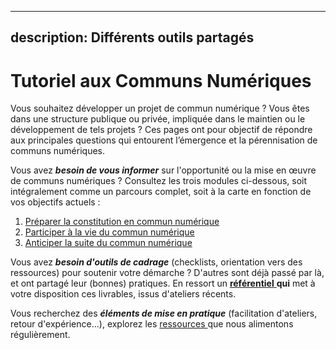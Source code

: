 ---

## description: Différents outils partagés

# Tutoriel aux Communs Numériques

Vous souhaitez développer un projet de commun numérique ? Vous êtes dans une structure publique ou privée, impliquée dans le maintien ou le développement de tels projets ? Ces pages ont pour objectif de répondre aux principales questions qui entourent l’émergence et la pérennisation de communs numériques.

Vous avez ***besoin de vous informer*** sur l'opportunité ou la mise en œuvre de communs numériques ? Consultez les trois modules ci-dessous, soit intégralement comme un parcours complet, soit à la carte en fonction de vos objectifs actuels :

1. [Préparer la constitution en commun numérique](preparer-la-constitution-en-commun-numerique/)
2. [Participer à la vie du commun numérique](participer-a-la-vie-du-commun-numerique/)
3. [Anticiper la suite du commun numérique](anticiper-la-suite-du-commun-numerique/)

Vous avez ***besoin d'outils de cadrage*** (checklists, orientation vers des ressources) pour soutenir votre démarche ? D'autres sont déjà passé par là, et ont partagé leur (bonnes) pratiques. En ressort un **[référentiel](referentiel/)**[ ](referentiel/)**qui** met à votre disposition ces livrables, issus d'ateliers récents.

Vous recherchez des ***éléments de mise en pratique*** (facilitation d'ateliers, retour d'expérience...), explorez les [ressources ](ressources/)que nous alimentons régulièrement.